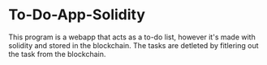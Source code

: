 # To-Do-App-Solidity

This program is a webapp that acts as a to-do list, however it's made with solidity and stored in the blockchain. The tasks are detleted by fitlering out the task from the blockchain. 


